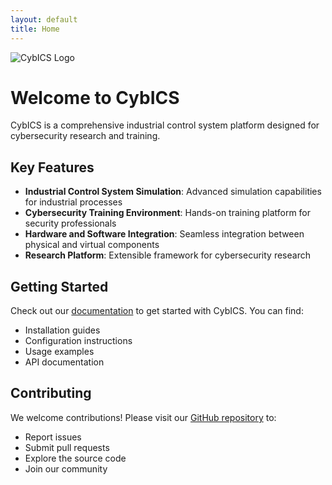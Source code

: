 ```yaml
---
layout: default
title: Home
---
```


<div class="logo-container">
    <img src="{{ '/assets/images/CybICS_logo.png' | relative_url }}" alt="CybICS Logo" class="main-logo">
</div>

# Welcome to CybICS

CybICS is a comprehensive industrial control system platform designed for cybersecurity research and training.

## Key Features

- **Industrial Control System Simulation**: Advanced simulation capabilities for industrial processes
- **Cybersecurity Training Environment**: Hands-on training platform for security professionals
- **Hardware and Software Integration**: Seamless integration between physical and virtual components
- **Research Platform**: Extensible framework for cybersecurity research

## Getting Started

Check out our [documentation](/docs) to get started with CybICS. You can find:

- Installation guides
- Configuration instructions
- Usage examples
- API documentation

## Contributing

We welcome contributions! Please visit our [GitHub repository](https://github.com/your-username/CybICS) to:

- Report issues
- Submit pull requests
- Explore the source code
- Join our community 